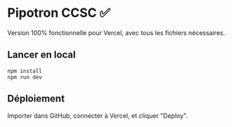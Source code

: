 # Pipotron CCSC ✅

Version 100% fonctionnelle pour Vercel, avec tous les fichiers nécessaires.

## Lancer en local
```
npm install
npm run dev
```

## Déploiement
Importer dans GitHub, connecter à Vercel, et cliquer "Deploy".
